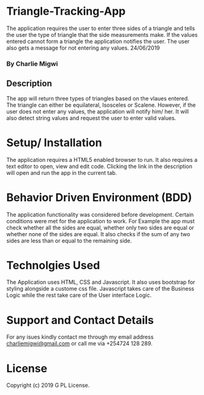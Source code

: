 # Triangle-Tracking-App
The application requires the user to enter three sides of a triangle and tells the user the type of triangle that the side measurements make. If the values entered cannot form a triangle the application notifies the user. The user also gets a message for not entering any values. 24/06/2019
### By Charlie Migwi
## Description
The app will return three types of triangles based on the vlaues entered. The triangle can either be equilateral, Isosceles or Scalene. However, if the user does not enter any values, the application will notify him/ her. It will also detect string values and request the user to enter valid values.
# Setup/ Installation
The application requires a HTML5 enabled browser to run. It also requires a text editor to open, view and edit code. Clicking the link in the description will open and run the app in the current tab.
# Behavior Driven Environment (BDD)
The application functionality was considered before development. Certain conditions were met for the application to work. For Example the app must check whether all the sides are equal, whether only two sides are equal or whether none of the sides are equal. It also checks if the sum of any two sides are less than or equal to the remaining side.
# Technolgies Used
The Application uses HTML, CSS and Javascript. It also uses bootstrap for styling alongside a custome css file. Javascript takes care of the Business Logic while the rest take care of the User interface Logic.
# Support and Contact Details
For any isues kindly contact me through my email address charliemigwi@gmail.com or call me via +254724 128 289.
# License
Copyright (c) 2019 G PL License.
